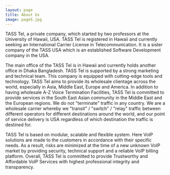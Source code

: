 ```yaml
---
layout: page
title: About Us
image: page5.jpg
---
```

TASS Tel, a private company, which started by two professors at the University of Hawaii, USA. TASS Tel is registered in Hawaii and currently seeking an International Carrier License in Telecommunication. It is a sister company of the TASS USA which is an established Software Development company in the USA. 

The main office of the TASS Tel is in Hawaii and currently holds another office in Dhaka Bangladesh. TASS Tel is supported by a strong marketing and technical team. This company is equipped with cutting-edge tools and technology. 
TASS Tel aims to provide its wholesale clientage across the world, especially in Asia, Middle East, Europe and America. In addition to having wholesale A-Z Voice Termination Facilities, TASS Tel is committed to provide services in the South East Asian community in the Middle East and the European regions. We do not "terminate" traffic in any country. We are a wholesale carrier whereby we "transit" / "switch" / "relay" traffic between different operators for different destinations around the world, and our point of service delivery is USA regardless of which destination the traffic is destined for.

TASS Tel is based on modular, scalable and flexible system. Here VoIP solutions are made to the customers in accordance with their specific needs. As a result, risks are minimized at the time of a new unknown VoIP market by providing security, technical support and a reliable VoIP billing platform.
Overall, TASS Tel is committed to provide Trustworthy and Affordable VoIP Services with highest professional integrity and transparency. 